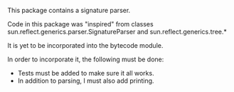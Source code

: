 This package contains a signature parser.

Code in this package was "inspired" from classes sun.reflect.generics.parser.SignatureParser
and sun.reflect.generics.tree.*

It is yet to be incorporated into the bytecode module.

In order to incorporate it, the following must be done:

- Tests must be added to make sure it all works.
- In addition to parsing, I must also add printing.
